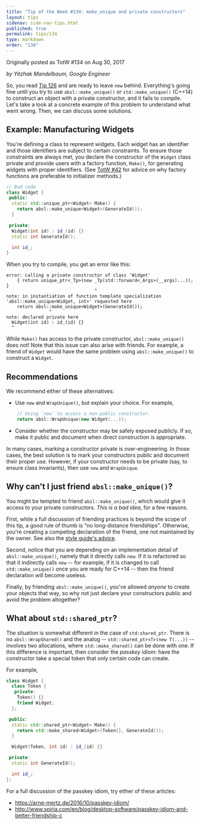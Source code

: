 ```yaml
---
title: "Tip of the Week #134: make_unique and private constructors"
layout: tips
sidenav: side-nav-tips.html
published: true
permalink: tips/134
type: markdown
order: "134"
---
```


Originally posted as TotW #134 on Aug 30, 2017

*by Yitzhak Mandelbaum, Google Engineer*

So, you read [Tip 126](/tips/126) and are ready to leave `new` behind.
Everything's going fine until you try to use `absl::make_unique()` or
`std::make_unique()` (C++14) to construct an object with a private
constructor, and it fails to compile. Let's take a look at a concrete
example of this problem to understand what went wrong. Then, we can
discuss some solutions.

## Example: Manufacturing Widgets

You're defining a class to represent widgets. Each widget has an identifier and
those identifiers are subject to certain constraints. To ensure those
constraints are always met, you declare the constructor of the `Widget` class
private and provide users with a factory function, `Make()`, for generating
widgets with proper identifiers. (See [TotW #42](/tips/42) for advice on why
factory functions are preferable to initializer methods.)

```c++
// Bad code
class Widget {
 public:
  static std::unique_ptr<Widget> Make() {
    return absl::make_unique<Widget>(GenerateId());
  }

 private:
  Widget(int id) : id_(id) {}
  static int GenerateId();

  int id_;
}
```

When you try to compile, you get an error like this:

```
error: calling a private constructor of class 'Widget'
    { return unique_ptr<_Tp>(new _Tp(std::forward<_Args>(__args)...)); }
                                 ^
note: in instantiation of function template specialization
'absl::make_unique<Widget, int>' requested here
    return absl::make_unique<Widget>(GenerateId());
                ^
note: declared private here
  Widget(int id) : id_(id) {}
  ^
```

While `Make()` has access to the private constructor, `absl::make_unique()`
does not! Note that this issue can also arise with friends. For example, a
friend of `Widget` would have the same problem using `absl::make_unique()`
to construct a `Widget`.

## Recommendations

We recommend either of these alternatives:

* Use `new` and `WrapUnique()`, but explain your choice. For example,

```c++
    // Using `new` to access a non-public constructor.
    return absl::WrapUnique(new Widget(...));
```

* Consider whether the constructor may be safely exposed publicly. If so, make
  it public and document when direct construction is appropriate.

In many cases, marking a constructor private is over-engineering. In those
cases, the best solution is to mark your constructors public and document their
proper use. However, if your constructor needs to be private (say, to ensure
class invariants), then use `new` and `WrapUnique`.

## Why can't I just friend `absl::make_unique()`?

You might be tempted to friend `absl::make_unique()`, which would give it access
to your private constructors. *This is a bad idea*, for a few reasons.

First, while a full discussion of friending practices is beyond the scope of
this tip, a good rule of thumb is "no long-distance friendships". Otherwise,
you're creating a competing declaration of the friend, one not maintained by the
owner. See also the
[style guide's advice](https://google.github.io/styleguide/cppguide.html#Friends).

Second, notice that you are depending on an implementation detail of
`absl::make_unique()`, namely that it directly calls `new`. If it is refactored
so that it indirectly calls `new` -- for example, if it is changed to call
`std::make_unique()` once you are ready for C++14 -- then the friend
declaration will become useless.

Finally, by friending `absl::make_unique()`, you've allowed *anyone* to create
your objects that way, so why not just declare your constructors public and
avoid the problem altogether?

## What about `std::shared_ptr`?

The situation is somewhat different in the case of `std:shared_ptr`. There is no
`absl::WrapShared()` and the analog -- `std::shared_ptr<T>(new T(...))` --
involves two allocations, where `std::make_shared()` can be done with one. If
this difference is important, then consider the *passkey idiom*: have the
constructor take a special token that only certain code can create.

For example,

```c++
class Widget {
  class Token {
   private:
    Token() {}
    friend Widget;
  };

 public:
  static std::shared_ptr<Widget> Make() {
    return std::make_shared<Widget>(Token{}, GenerateId());
  }

  Widget(Token, int id) : id_(id) {}

 private:
  static int GenerateId();

  int id_;
};
```

For a full discussion of the passkey idiom, try either of these articles:

*   https://arne-mertz.de/2016/10/passkey-idiom/
*   http://www.spiria.com/en/blog/desktop-software/passkey-idiom-and-better-friendship-c



